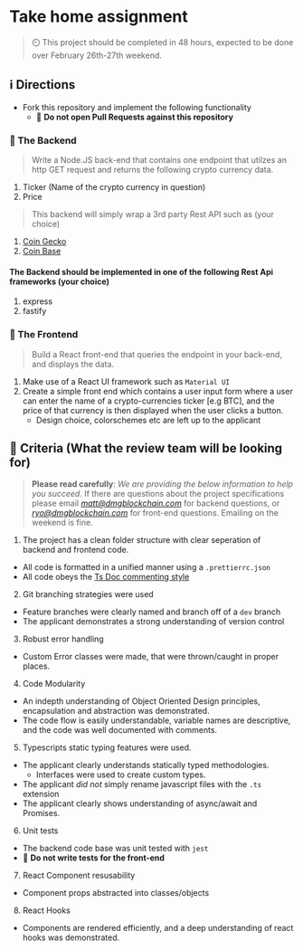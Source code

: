 # Take home assignment

> :timer_clock: This project should be completed in 48 hours, expected to be done over
> February 26th-27th weekend.

## :information_source: Directions

* Fork this repository and implement the following functionality
  - :no_entry_sign: **Do not open Pull Requests against this repository**

### :scroll: The Backend

> Write a Node.JS back-end that contains one endpoint that utilzes an http GET request and returns the following crypto currency data.

1. Ticker (Name of the crypto currency in question)
2. Price

> This backend will simply wrap a 3rd party Rest API such as (your choice)

1. [Coin Gecko](https://www.coingecko.com/en/api/documentation)
2. [Coin Base](https://developers.coinbase.com/docs/wallet/guides/price-data)

#### The Backend should be implemented in one of the following Rest Api frameworks (your choice)

1. express
2. fastify

### :scroll: The Frontend

> Build a React front-end that queries the endpoint in your back-end, and displays the data.

1. Make use of a React UI framework such as `Material UI`
2. Create a simple front end which contains a user input form where a user can enter the name of a crypto-currencies ticker [e.g BTC],
   and the price of that currency is then displayed when the user clicks a button.
   - Design choice, colorschemes etc are left up to the applicant

## :telescope: Criteria (What the review team will be looking for)

> **Please read carefully**: *We are providing the below information to help you succeed*.
> If there are questions about the project specifications please email *matt@dmgblockchain.com* for backend questions,
> or *ryo@dmgblockchain.com* for front-end questions. Emailing on the weekend is fine.

1. The project has a clean folder structure with clear seperation of backend and frontend code.
  - All code is formatted in a unified manner using a `.prettierrc.json`
  - All code obeys the [Ts Doc commenting style](https://tsdoc.org/)

2. Git branching strategies were used
  - Feature branches were clearly named and branch off of a `dev` branch
  - The applicant demonstrates a strong understanding of version control 

3. Robust error handling
  - Custom Error classes were made, that were thrown/caught in proper places.

4. Code Modularity
  - An indepth understanding of Object Oriented Design principles, encapsulation
    and abstraction was demonstrated.
  - The code flow is easily understandable, variable names are descriptive, and the code
    was well documented with comments.

5. Typescripts static typing features were used.
  - The applicant clearly understands statically typed methodologies.
    - Interfaces were used to create custom types.
  - The applicant *did not* simply rename javascript files with the `.ts` extension
  - The applicant clearly shows understanding of async/await and Promises.

6. Unit tests
  - The backend code base was unit tested with `jest`
  - :no_entry_sign: **Do not write tests for the front-end**

7. React Component resusability
  - Component props abstracted into classes/objects

8. React Hooks
  - Components are rendered efficiently, and a deep understanding of react hooks
    was demonstrated.

